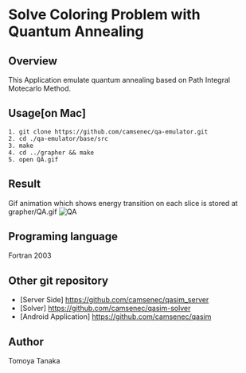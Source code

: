 # Solve Coloring Problem with Quantum Annealing
## Overview
This Application emulate quantum annealing based on Path Integral Motecarlo Method.

## Usage[on Mac]

    1. git clone https://github.com/camsenec/qa-emulator.git
    2. cd ./qa-emulator/base/src
    3. make
    4. cd ../grapher && make
    5. open QA.gif

## Result
Gif animation which shows energy transition on each slice is stored at grapher/QA.gif
![QA](https://user-images.githubusercontent.com/27656483/77493701-1a5a7e80-6e87-11ea-876f-92e5d230a331.gif)

## Programing language
Fortran 2003

## Other git repository
- [Server Side] https://github.com/camsenec/qasim_server
- [Solver] https://github.com/camsenec/qasim-solver
- [Android Application] https://github.com/camsenec/qasim

## Author
Tomoya Tanaka
